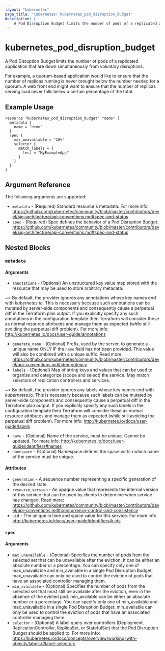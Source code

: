 ```yaml
---
layout: "kubernetes"
page_title: "Kubernetes: kubernetes_pod_disruption_budget"
description: |-
    A Pod Disruption Budget limits the number of pods of a replicated application that are down simultaneously from voluntary disruptions. For example, a quorum-based application would like to ensure that the number of replicas running is never brought below the number needed for a quorum. A web front end might want to ensure that the number of replicas serving load never falls below a certain percentage of the total.
---
```


# kubernetes_pod_disruption_budget

  A Pod Disruption Budget limits the number of pods of a replicated application that are down simultaneously from voluntary disruptions.
  
  For example, a quorum-based application would like to ensure that the number of replicas running is never brought below the number needed for a quorum. A web front end might want to ensure that the number of replicas serving load never falls below a certain percentage of the total.

## Example Usage

```hcl
resource "kubernetes_pod_disruption_budget" "demo" {
  metadata {
    name = "demo"
  }
  spec {
    max_unavailable = "20%"
    selector {
      match_labels = {
        test = "MyExampleApp"
      }
    }
  }
}
```

## Argument Reference

The following arguments are supported:

* `metadata` - (Required) Standard resource's metadata. For more info: https://github.com/kubernetes/community/blob/master/contributors/devel/sig-architecture/api-conventions.md#spec-and-status
* `spec` - (Required) Spec defines the behavior of a Pod Disruption Budget. https://github.com/kubernetes/community/blob/master/contributors/devel/sig-architecture/api-conventions.md#spec-and-status

## Nested Blocks

### `metadata`

#### Arguments

* `annotations` - (Optional) An unstructured key value map stored with the resource that may be used to store arbitrary metadata.

~> By default, the provider ignores any annotations whose key names end with *kubernetes.io*. This is necessary because such annotations can be mutated by server-side components and consequently cause a perpetual diff in the Terraform plan output. If you explicitly specify any such annotations in the configuration template then Terraform will consider these as normal resource attributes and manage them as expected (while still avoiding the perpetual diff problem). For more info: http://kubernetes.io/docs/user-guide/annotations

* `generate_name` - (Optional) Prefix, used by the server, to generate a unique name ONLY IF the `name` field has not been provided. This value will also be combined with a unique suffix. Read more: https://github.com/kubernetes/community/blob/master/contributors/devel/api-conventions.md#idempotency
* `labels` - (Optional) Map of string keys and values that can be used to organize and categorize (scope and select) the service. May match selectors of replication controllers and services. 

~> By default, the provider ignores any labels whose key names end with *kubernetes.io*. This is necessary because such labels can be mutated by server-side components and consequently cause a perpetual diff in the Terraform plan output. If you explicitly specify any such labels in the configuration template then Terraform will consider these as normal resource attributes and manage them as expected (while still avoiding the perpetual diff problem). For more info: http://kubernetes.io/docs/user-guide/labels

* `name` - (Optional) Name of the service, must be unique. Cannot be updated. For more info: http://kubernetes.io/docs/user-guide/identifiers#names
* `namespace` - (Optional) Namespace defines the space within which name of the service must be unique.

#### Attributes

* `generation` - A sequence number representing a specific generation of the desired state.
* `resource_version` - An opaque value that represents the internal version of this service that can be used by clients to determine when service has changed. Read more: https://github.com/kubernetes/community/blob/master/contributors/devel/api-conventions.md#concurrency-control-and-consistency
* `uid` - The unique in time and space value for this service. For more info: http://kubernetes.io/docs/user-guide/identifiers#uids

### `spec`

#### Arguments

* `max_unavailable` - (Optional) Specifies the number of pods from the selected set that can be unavailable after the eviction. It can be either an absolute number or a percentage. You can specify only one of max_unavailable and min_available in a single Pod Disruption Budget. max_unavailable can only be used to control the eviction of pods that have an associated controller managing them.
* `min_available` - (Optional) Specifies the number of pods from the selected set that must still be available after the eviction, even in the absence of the evicted pod. min_available can be either an absolute number or a percentage. You can specify only one of min_available and max_unavailable in a single Pod Disruption Budget. min_available can only be used to control the eviction of pods that have an associated controller managing them.
* `selector` - (Optional) A label query over controllers (Deployment, ReplicationController, ReplicaSet, or StatefulSet) that the Pod Disruption Budget should be applied to. For more info: https://kubernetes.io/docs/concepts/overview/working-with-objects/labels/#label-selectors
